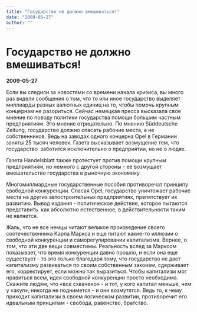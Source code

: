 ```yaml
---
title: "Государство не должно вмешиваться!"
date: "2009-05-27"
author: ""
---
```


# Государство не должно вмешиваться!

**2009-05-27** 

Если вы следили за новостями со времени начала кризиса, вы много раз видели сообщения о том, что то или иное государство выделяет миллиарды разных валютных единиц на то, чтобы помочь крупным концернам не разориться. Сейчас немецкая пресса высказала свое мнение по поводу политики государства помощи большим частным предприятиям. Это мнение отрицательно. По мнению Süddeutsche Zeitung, государство должно спасать рабочие места, а не собственников. Ведь на заводах одного концерна Opel в Германии заняты 25 тысяч человек. Газета высказывает возмущение тем, что государство  заботится исключительно о предприятии, но не о людях.

Газета Handelsblatt также протестует против помощи крупным предприятиям, но немного с другой стороны - ее возмущает вмешательство государства в рыночную экономику.

Многомиллиардные государственные пособия противоречат принципу свободной конкуренции. Спасая Opel, государство уничтожает рабочие места на других автостроительных предприятиях, препятствует их развитию. Вывод издания - политическое действие, которое пытаются представить  как абсолютно естественное, в действительности таким не является.

Жаль, что не все немцы читают великое произведение своего соотечественника Карла Маркса и еще питают какие-то иллюзии о свободной конкуренции и саморегулировании капитализма. Вернее, о том, что эти две вещи совместимы. Реальность вслед за Марксом показывает, что время конкуренции давно прошло, и если она еще существует - то это только благодаря тому, что государство не дает капитализму развиваться по своим собственным законам, сдерживает его, корректирует, если можно так выразиться. Чтобы капитализм мог нравиться всем, идея свободной конкуренции просто необходима. Скажите людям, что «все схвачено» - и тот, у кого капитал меньше, чем у «акул», никогда не поднимется - и они возмутятся. Ведь то, к чему приходит капитализм в своем логическом развитии, противоречит его идеальным принципам - свобода, равенство, братство.